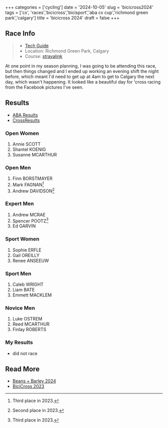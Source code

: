 +++
categories = ['cycling']
date = '2024-10-05'
slug = 'bicicross2024'
tags = ['cx', 'races','bicicross','bicisport','aba cx cup','richmond green park','calgary']
title = 'bicicross 2024'
draft = false
+++

## Race Info

> * [Tech Guide](https://docs.google.com/document/d/14TC_JQ_0UHXIeUC2A2GDj4qrjsn_0yLm/edit?usp=sharing&ouid=117246394648172247399&rtpof=true&sd=true)
> * Location: Richmond Green Park, Calgary
> * Course: [stravalink](http://www.strava.com/segments/32906963)


At one point in my season planning, I was going to be attending this race, but then things changed and I ended up working an evening shift the night before, which meant I'd need to get up at 4am to get to Calgary the next day, which wasn't happening. It looked like a beautiful day for 'cross racing from the Facebook pictures I've seen.

## Results

* [ABA Results](https://zone4.ca/race/2024-10-05/0c028c5e/results)
* [CrossResults](https://www.crossresults.com/race/12492)

### Open Women

1. Annie SCOTT
2. Shantel KOENIG
3. Susanne MCARTHUR
### Open Men

1. Finn BORSTMAYER
2. Mark FAGNAN[^1]
3. Andrew DAVIDSON[^2]

[^1]: Third place in 2023.
[^2]: Second place in 2023.
### Expert Men

1. Andrew MCRAE
2. Spencer POOTZ[^3]
3. Ed GARVIN

[^3]: Third place in 2023.
### Sport Women

1. Sophie ERFLE
2. Gail OREILLY
3. Renee ANSEEUW
### Sport Men

1. Caleb WRIGHT
2. Liam BATE
3. Emmett MACKLEM

### Novice Men

1. Luke OSTREM
2. Reed MCARTHUR
3. Finlay ROBERTS
### My Results

* did not race

## Read More

* [Beans + Barley 2024](../beans2024/)
* [BiciCross 2023](../bicicross2023/)